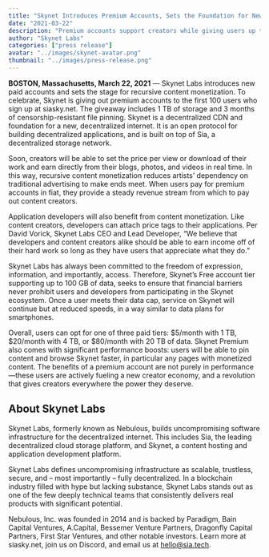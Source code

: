 ```yaml
---
title: "Skynet Introduces Premium Accounts, Sets the Foundation for New Creator Economies"
date: "2021-03-22"
description: "Premium accounts support creators while giving users up to 20 TB of data storage per month and other perks."
author: "Skynet Labs"
categories: ["press release"]
avatar: "../images/skynet-avatar.png"
thumbnail: "../images/press-release.png"
---
```


**BOSTON, Massachusetts, March 22, 2021** — Skynet Labs introduces new paid accounts and sets the stage for recursive content monetization. To celebrate, Skynet is giving out premium accounts to the first 100 users who sign up at siasky.net. The giveaway includes 1 TB of storage and 3 months of censorship-resistant file pinning. Skynet is a decentralized CDN and foundation for a new, decentralized internet. It is an open protocol for building decentralized applications, and is built on top of Sia, a decentralized storage network.

Soon, creators will be able to set the price per view or download of their work and earn directly from their blogs, photos, and videos in real time. In this way, recursive content monetization reduces artists’ dependency on traditional advertising to make ends meet. When users pay for premium accounts in fiat, they provide a steady revenue stream from which to pay out content creators.

Application developers will also benefit from content monetization. Like content creators, developers can attach price tags to their applications. Per David Vorick, Skynet Labs CEO and Lead Developer, “We believe that developers and content creators alike should be able to earn income off of their hard work so long as they have users that appreciate what they do.”

Skynet Labs has always been committed to the freedom of expression, information, and importantly, access. Therefore, Skynet’s Free account tier supporting up to 100 GB of data, seeks to ensure that financial barriers never prohibit users and developers from participating in the Skynet ecosystem. Once a user meets their data cap, service on Skynet will continue but at reduced speeds, in a way similar to data plans for smartphones.

Overall, users can opt for one of three paid tiers: $5/month with 1 TB, $20/month with 4 TB, or $80/month with 20 TB of data. Skynet Premium also comes with significant performance boosts: users will be able to pin content and browse Skynet faster, in particular any pages with monetized content. The benefits of a premium account are not purely in performance—these users are actively fueling a new creator economy, and a revolution that gives creators everywhere the power they deserve.

## About Skynet Labs 

Skynet Labs, formerly known as Nebulous, builds uncompromising software infrastructure for the decentralized internet. This includes Sia, the leading decentralized cloud storage platform, and Skynet, a content hosting and application development platform.

Skynet Labs defines uncompromising infrastructure as scalable, trustless, secure, and – most importantly – fully decentralized. In a blockchain industry filled with hype but lacking substance, Skynet Labs stands out as one of the few deeply technical teams that consistently delivers real products with significant potential.

Nebulous, Inc. was founded in 2014 and is backed by Paradigm, Bain Capital Ventures, A.Capital, Bessemer Venture Partners, Dragonfly Capital Partners, First Star Ventures, and other notable investors.
Learn more at siasky.net, join us on Discord, and email us at hello@sia.tech.
